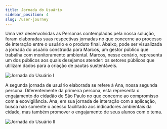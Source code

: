```yaml
---
title: Jornada do Usuário
sidebar_position: 4
slug: /user-journey
---
```


Uma vez desenvolvidas as Personas contempladas pela nossa solução, foram elaboradas suas respectivas jornadas no que concerne ao processo de interação entre o usuário e o produto final. Abaixo, pode ser visualizada a jornada do usuário construída para Marcos, um gestor público que trabalha com monitoramento ambiental. Marcos, nesse cenário, representa um dos públicos aos quais desejamos atender: os setores públicos que utilizam dados para a criação de pautas sustentáveis.

![Jornada do Usuário I](/img/user_journey_1.png)

A segunda jornada de usuário elaborada se refere à Ana, nossa segunda persona. Diferentemente da primeira persona, esta representa o engajamento do cidadão de São Paulo no que concerne ao compromisso com a ecovigilância. Ana, em sua jornada de interação com a aplicação, busca não somente o acesso facilitado aos indicadores ambientais da cidade, mas também promover o engajamento de seus alunos com o tema.

![Jornada do Usuário II](/img/user_journey_2.png)